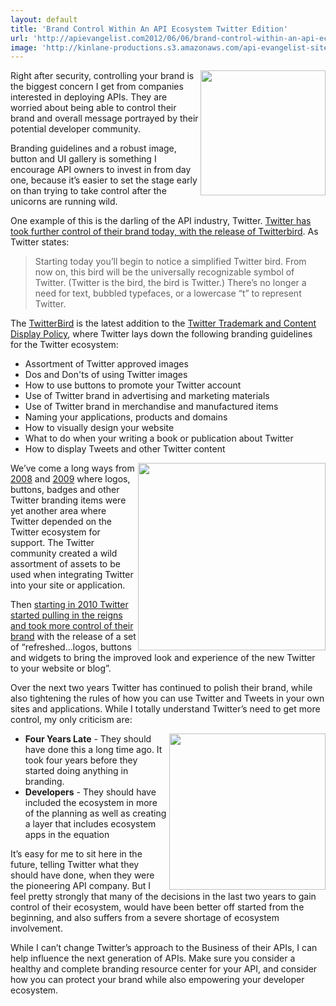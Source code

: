 ```yaml
---
layout: default
title: 'Brand Control Within An API Ecosystem Twitter Edition'
url: 'http://apievangelist.com2012/06/06/brand-control-within-an-api-ecosystem-twitter-edition/'
image: 'http://kinlane-productions.s3.amazonaws.com/api-evangelist-site/blog/twitter-bird-blue-on-white.png'
---
```



<p>
     <img src="http://kinlane-productions.s3.amazonaws.com/twitter/twitter-bird-blue-on-white.png"  width="200" align="right" />
</p>
<p>
     Right after security, controlling your brand is the biggest concern I get from companies interested in deploying APIs. They are worried about being able to control their brand and overall message portrayed by their potential developer community.
</p>
<p>
     Branding guidelines and a robust image, button and UI gallery is something I encourage API owners to invest in from day one, because it’s easier to set the stage early on than trying to take control after the unicorns are running wild.
</p>
<p>
     One example of this is the darling of the API industry, Twitter. <a title="Twitter has took further control of their brand today, with the release of Twitterbird" href="http://blog.twitter.com/2010/10/new-twitter-new-look.html">Twitter has took further control of their brand today, with the release of Twitterbird</a>. As Twitter states:
</p>
<blockquote>
     Starting today you’ll begin to notice a simplified Twitter bird. From now on, this bird will be the universally recognizable symbol of Twitter. (Twitter is the bird, the bird is Twitter.) There’s no longer a need for text, bubbled typefaces, or a lowercase “t” to represent Twitter.
</blockquote>
<p>
     The <a title="TwitterBird" href="https://twitter.com/!/search/%23TwitterBird">TwitterBird</a> is the latest addition to the <a href="https://twitter.com/about/logos">Twitter Trademark and Content Display Policy</a>, where Twitter lays down the following branding guidelines for the Twitter ecosystem:
</p>
<ul >
     <li>Assortment of Twitter approved images
     </li>
     <li>Dos and Don'ts of using Twitter images
     </li>
     <li>How to use buttons to promote your Twitter account
     </li>
     <li>Use of Twitter brand in advertising and marketing materials
     </li>
     <li>Use of Twitter brand in merchandise and manufactured items
     </li>
     <li>Naming your applications, products and domains
     </li>
     <li>How to visually design your website
     </li>
     <li>What to do when your writing a book or publication about Twitter
     </li>
     <li>How to display Tweets and other Twitter content
     </li>
</ul>
<p>
     <img src="http://kinlane-productions.s3.amazonaws.com/twitter/Twitter-Branding-Old-1.png"  width="300" align="right" />
</p>
<p>
     We’ve come a long ways from <a title="2008" href="http://www.twitip.com/181-twitter-buttons-badges-widget-and-counters-to-help-you-find-followers/">2008</a> and <a title="2009" href="http://www.hongkiat.com/blog/100-remarkably-beautiful-twitter-icons-and-buttons/">2009</a> where logos, buttons, badges and other Twitter branding items were yet another area where Twitter depended on the Twitter ecosystem for support. The Twitter community created a wild assortment of assets to be used when integrating Twitter into your site or application.
</p>
<p>
     Then <a title="starting in 2010 Twitter started pulling in the reigns and took more control of their brand" href="http://blog.twitter.com/2010/10/new-twitter-new-look.html">starting in 2010 Twitter started pulling in the reigns and took more control of their brand</a> with the release of a set of “refreshed...logos, buttons and widgets to bring the improved look and experience of the new Twitter to your website or blog”.
</p>
<p>
     Over the next two years Twitter has continued to polish their brand, while also tightening the rules of how you can use Twitter and Tweets in your own sites and applications. While I totally understand Twitter’s need to get more control, my only criticism are:
</p>
<p>
     <img src="http://kinlane-productions.s3.amazonaws.com/twitter/Twitter-Branding-Old-2-2.png"  width="250" align="right" />
</p>
<ul >
     <li>
          <strong>Four Years Late</strong> - They should have done this a long time ago. It took four years before they started doing anything in branding.
     </li>
     <li>
          <strong>Developers</strong> - They should have included the ecosystem in more of the planning as well as creating a layer that includes ecosystem apps in the equation
     </li>
</ul>
<p>
     It’s easy for me to sit here in the future, telling Twitter what they should have done, when they were the pioneering API company. But I feel pretty strongly that many of the decisions in the last two years to gain control of their ecosystem, would have been better off started from the beginning, and also suffers from a severe shortage of ecosystem involvement.
</p>
<p>
     While I can’t change Twitter’s approach to the Business of their APIs, I can help influence the next generation of APIs. Make sure you consider a healthy and complete branding resource center for your API, and consider how you can protect your brand while also empowering your developer ecosystem.
</p>
